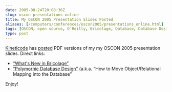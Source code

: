 ```yaml
--- 
date: 2005-08-24T20:08:36Z
slug: oscon-presentations-online
title: My OSCON 2005 Presentation Slides Posted
aliases: [/computers/conferences/oscon2005/presentations_online.html]
tags: [OSCON, open source, O’Reilly, Bricolage, Database, Database Design, What’s New In Bricolage]
type: post
---
```


[Kineticode] has [posted] PDF versions of my my OSCON 2005 presentation slides.
Direct links:

-   [“What's New in Bricolage”]
-   [“Polymorhic Database Design”] (a.k.a. “How to Move Object/Relational
    Mapping into the Database”

Enjoy!

  [Kineticode]: http://www.kineticode.com/ "Kineticode"
  [posted]: http://www.kineticode.com/news/announcements/
    "Kineticode Announcements"
  [“What's New in Bricolage”]: http://www.kineticode.com/docs/whats_new_in_bricolage.pdf
  [“Polymorhic Database Design”]: http://www.kineticode.com/docs/polymorphic_database_design.pdf
